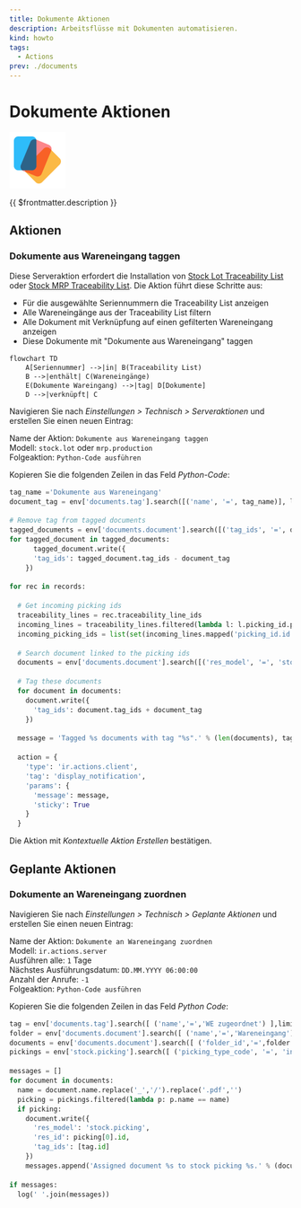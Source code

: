 ```yaml
---
title: Dokumente Aktionen
description: Arbeitsflüsse mit Dokumenten automatisieren.
kind: howto
tags:
  - Actions
prev: ./documents
---
```


# Dokumente Aktionen

![icons_odoo_documents](attachments/icons_odoo_documents.png)

{{ $frontmatter.description }}

## Aktionen

### Dokumente aus Wareneingang taggen

Diese Serveraktion erfordert die Installation von [Stock Lot Traceability List](Stock%20Lot%20Traceability%20List.md) oder [Stock MRP Traceability List](Stock%20MRP%20Traceability%20List.md). Die Aktion führt diese Schritte aus:

- Für die ausgewählte Seriennummern die Traceability List anzeigen
- Alle Wareneingänge aus der Traceability List filtern
- Alle Dokument mit Verknüpfung auf einen gefilterten Wareneingang anzeigen
- Diese Dokumente mit "Dokumente aus Wareneingang" taggen

```mermaid
flowchart TD
    A[Seriennummer] -->|in| B(Traceability List)
    B -->|enthält| C(Wareneingänge)
    E(Dokumente Wareingang) -->|tag| D[Dokumente]
    D -->|verknüpft| C
```

Navigieren Sie nach _Einstellungen > Technisch > Serveraktionen_ und erstellen Sie einen neuen Eintrag:

Name der Aktion: `Dokumente aus Wareneingang taggen`\
Modell: `stock.lot` oder `mrp.production`\
Folgeaktion: `Python-Code ausführen`

Kopieren Sie die folgenden Zeilen in das Feld _Python-Code_:

```python
tag_name ='Dokumente aus Wareneingang'
document_tag = env['documents.tag'].search([('name', '=', tag_name)], limit=1)

# Remove tag from tagged documents
tagged_documents = env['documents.document'].search([('tag_ids', '=', document_tag.id)])
for tagged_document in tagged_documents:
      tagged_document.write({
      'tag_ids': tagged_document.tag_ids - document_tag
    })

for rec in records:

  # Get incoming picking ids
  traceability_lines = rec.traceability_line_ids
  incoming_lines = traceability_lines.filtered(lambda l: l.picking_id.picking_type_id.code == 'incoming' and l.product_id.tracking in ['serial', 'lot'])
  incoming_picking_ids = list(set(incoming_lines.mapped('picking_id.id')))

  # Search document linked to the picking ids
  documents = env['documents.document'].search([('res_model', '=', 'stock.picking'), ('res_id', 'in', incoming_picking_ids)])

  # Tag these documents
  for document in documents:
    document.write({
      'tag_ids': document.tag_ids + document_tag
    })

  message = 'Tagged %s documents with tag "%s".' % (len(documents), tag_name)

  action = {
    'type': 'ir.actions.client',
    'tag': 'display_notification',
    'params': {
      'message': message,
      'sticky': True
    }
  }
```

Die Aktion mit _Kontextuelle Aktion Erstellen_ bestätigen.

## Geplante Aktionen

### Dokumente an Wareneingang zuordnen

Navigieren Sie nach _Einstellungen > Technisch > Geplante Aktionen_ und erstellen Sie einen neuen Eintrag:

Name der Aktion: `Dokumente an Wareneingang zuordnen`\
Modell: `ir.actions.server`\
Ausführen alle: `1` Tage\
Nächstes Ausführungsdatum: `DD.MM.YYYY 06:00:00`\
Anzahl der Anrufe: `-1`\
Folgeaktion: `Python-Code ausführen`

Kopieren Sie die folgenden Zeilen in das Feld _Python Code_:

```python
tag = env['documents.tag'].search([ ('name','=','WE zugeordnet') ],limit=1)
folder = env['documents.document'].search([ ('name','=','Wareneingang') ],limit=1)
documents = env['documents.document'].search([ ('folder_id','=',folder.id),('res_model','=','documents.document') ])
pickings = env['stock.picking'].search([ ('picking_type_code', '=', 'incoming'),('state','in',['done']) ])

messages = []
for document in documents:
  name = document.name.replace('_','/').replace('.pdf','')
  picking = pickings.filtered(lambda p: p.name == name)
  if picking:
    document.write({
      'res_model': 'stock.picking',
      'res_id': picking[0].id,
      'tag_ids': [tag.id]
    })
    messages.append('Assigned document %s to stock picking %s.' % (document.name, picking.name))

if messages:
  log(' '.join(messages))
```
